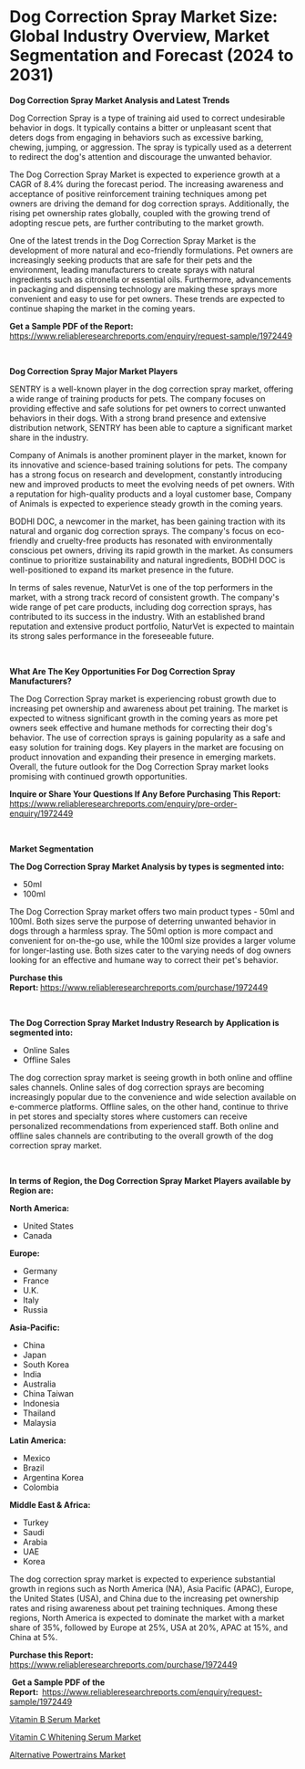 <p><h1>Dog Correction Spray Market Size: Global Industry Overview, Market Segmentation and Forecast (2024 to 2031)</h1></p><p><strong>Dog Correction Spray Market Analysis and Latest Trends</strong></p>
<p><p>Dog Correction Spray is a type of training aid used to correct undesirable behavior in dogs. It typically contains a bitter or unpleasant scent that deters dogs from engaging in behaviors such as excessive barking, chewing, jumping, or aggression. The spray is typically used as a deterrent to redirect the dog's attention and discourage the unwanted behavior.</p><p>The Dog Correction Spray Market is expected to experience growth at a CAGR of 8.4% during the forecast period. The increasing awareness and acceptance of positive reinforcement training techniques among pet owners are driving the demand for dog correction sprays. Additionally, the rising pet ownership rates globally, coupled with the growing trend of adopting rescue pets, are further contributing to the market growth.</p><p>One of the latest trends in the Dog Correction Spray Market is the development of more natural and eco-friendly formulations. Pet owners are increasingly seeking products that are safe for their pets and the environment, leading manufacturers to create sprays with natural ingredients such as citronella or essential oils. Furthermore, advancements in packaging and dispensing technology are making these sprays more convenient and easy to use for pet owners. These trends are expected to continue shaping the market in the coming years.</p></p>
<p><strong>Get a Sample PDF of the Report:&nbsp;</strong> <a href="https://www.reliableresearchreports.com/enquiry/request-sample/1972449">https://www.reliableresearchreports.com/enquiry/request-sample/1972449</a></p>
<p>&nbsp;</p>
<p><strong>Dog Correction Spray Major Market Players</strong></p>
<p><p>SENTRY is a well-known player in the dog correction spray market, offering a wide range of training products for pets. The company focuses on providing effective and safe solutions for pet owners to correct unwanted behaviors in their dogs. With a strong brand presence and extensive distribution network, SENTRY has been able to capture a significant market share in the industry.</p><p>Company of Animals is another prominent player in the market, known for its innovative and science-based training solutions for pets. The company has a strong focus on research and development, constantly introducing new and improved products to meet the evolving needs of pet owners. With a reputation for high-quality products and a loyal customer base, Company of Animals is expected to experience steady growth in the coming years.</p><p>BODHI DOC, a newcomer in the market, has been gaining traction with its natural and organic dog correction sprays. The company's focus on eco-friendly and cruelty-free products has resonated with environmentally conscious pet owners, driving its rapid growth in the market. As consumers continue to prioritize sustainability and natural ingredients, BODHI DOC is well-positioned to expand its market presence in the future.</p><p>In terms of sales revenue, NaturVet is one of the top performers in the market, with a strong track record of consistent growth. The company's wide range of pet care products, including dog correction sprays, has contributed to its success in the industry. With an established brand reputation and extensive product portfolio, NaturVet is expected to maintain its strong sales performance in the foreseeable future.</p></p>
<p>&nbsp;</p>
<p><strong>What Are The Key Opportunities For Dog Correction Spray Manufacturers?</strong></p>
<p><p>The Dog Correction Spray market is experiencing robust growth due to increasing pet ownership and awareness about pet training. The market is expected to witness significant growth in the coming years as more pet owners seek effective and humane methods for correcting their dog's behavior. The use of correction sprays is gaining popularity as a safe and easy solution for training dogs. Key players in the market are focusing on product innovation and expanding their presence in emerging markets. Overall, the future outlook for the Dog Correction Spray market looks promising with continued growth opportunities.</p></p>
<p><strong>Inquire or Share Your Questions If Any Before Purchasing This Report:</strong> <a href="https://www.reliableresearchreports.com/enquiry/pre-order-enquiry/1972449">https://www.reliableresearchreports.com/enquiry/pre-order-enquiry/1972449</a></p>
<p>&nbsp;</p>
<p><strong>Market Segmentation</strong></p>
<p><strong>The Dog Correction Spray Market Analysis by types is segmented into:</strong></p>
<p><ul><li>50ml</li><li>100ml</li></ul></p>
<p><p>The Dog Correction Spray market offers two main product types - 50ml and 100ml. Both sizes serve the purpose of deterring unwanted behavior in dogs through a harmless spray. The 50ml option is more compact and convenient for on-the-go use, while the 100ml size provides a larger volume for longer-lasting use. Both sizes cater to the varying needs of dog owners looking for an effective and humane way to correct their pet's behavior.</p></p>
<p><strong>Purchase this Report:&nbsp;</strong><a href="https://www.reliableresearchreports.com/purchase/1972449">https://www.reliableresearchreports.com/purchase/1972449</a></p>
<p>&nbsp;</p>
<p><strong>The Dog Correction Spray Market Industry Research by Application is segmented into:</strong></p>
<p><ul><li>Online Sales</li><li>Offline Sales</li></ul></p>
<p><p>The dog correction spray market is seeing growth in both online and offline sales channels. Online sales of dog correction sprays are becoming increasingly popular due to the convenience and wide selection available on e-commerce platforms. Offline sales, on the other hand, continue to thrive in pet stores and specialty stores where customers can receive personalized recommendations from experienced staff. Both online and offline sales channels are contributing to the overall growth of the dog correction spray market.</p></p>
<p>&nbsp;</p>
<p><strong>In terms of Region, the Dog Correction Spray Market Players available by Region are:</strong></p>
<p>
    <p> <strong> North America: </strong>
        <ul>
            <li>United States</li>
            <li>Canada</li>
        </ul>
        </p> 
    <p> <strong> Europe: </strong>
        <ul>
            <li>Germany</li>
            <li>France</li>
            <li>U.K.</li>
            <li>Italy</li>
            <li>Russia</li>
        </ul>
        </p> 
    <p> <strong> Asia-Pacific: </strong>
        <ul>
            <li>China</li>
            <li>Japan</li>
            <li>South Korea</li>
            <li>India</li>
            <li>Australia</li>
            <li>China Taiwan</li>
            <li>Indonesia</li>
            <li>Thailand</li>
            <li>Malaysia</li>
        </ul>
        </p> 
    <p> <strong> Latin America: </strong>
        <ul>
            <li>Mexico</li>
            <li>Brazil</li>
            <li>Argentina Korea</li>
            <li>Colombia</li>
        </ul>
        </p> 
    <p> <strong> Middle East & Africa: </strong>
        <ul>
            <li>Turkey</li>
            <li>Saudi</li>
            <li>Arabia</li>
            <li>UAE</li>
            <li>Korea</li>
        </ul>
    </p>
    </p>
<p><p>The dog correction spray market is expected to experience substantial growth in regions such as North America (NA), Asia Pacific (APAC), Europe, the United States (USA), and China due to the increasing pet ownership rates and rising awareness about pet training techniques. Among these regions, North America is expected to dominate the market with a market share of 35%, followed by Europe at 25%, USA at 20%, APAC at 15%, and China at 5%.</p></p>
<p><strong>Purchase this Report: </strong><a href="https://www.reliableresearchreports.com/purchase/1972449">https://www.reliableresearchreports.com/purchase/1972449</a></p>
<p>&nbsp;<strong>Get a Sample PDF of the Report:&nbsp;&nbsp;</strong><a href="https://www.reliableresearchreports.com/enquiry/request-sample/1972449">https://www.reliableresearchreports.com/enquiry/request-sample/1972449</a></p>
<p><strong></strong></p>
<p><p><a href="https://github.com/edytherolanlouisejk1miz0wig/Market-Research-Report-List-1/blob/main/vitamin-b-serum-market.md">Vitamin B Serum Market</a></p><p><a href="https://github.com/peachesmcdowel1/Market-Research-Report-List-1/blob/main/vitamin-c-whitening-serum-market.md">Vitamin C Whitening Serum Market</a></p><p><a href="https://sudsy-motorcycle-bbc.notion.site/Decoding-the-Alternative-Powertrains-Market-A-Deep-Dive-into-the-Latest-Market-Trends-Market-Segme-85fa70b4bb3546fd9baf8282e9e4c690">Alternative Powertrains Market</a></p></p>